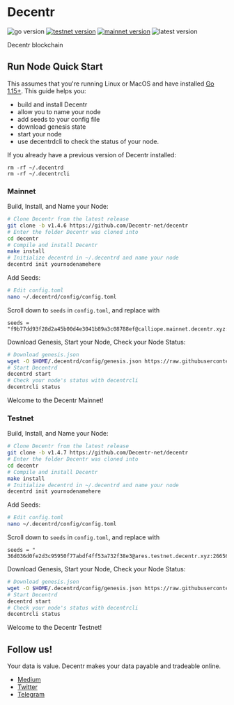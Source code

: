 # Decentr
![go version](https://img.shields.io/github/go-mod/go-version/Decentr-net/decentr?color=blue) 
[![testnet version](https://img.shields.io/badge/testnet%20version-v1.4.7-blue.svg)](https://shields.io/) 
[![mainnet version](https://img.shields.io/badge/mainnet%20version-v1.4.6-brightgreen.svg)](https://shields.io/) 
![latest version](https://img.shields.io/github/v/tag/Decentr-net/decentr?label=latest%20version&color=yellow)

Decentr blockchain

## Run Node Quick Start
This assumes that you're running Linux or MacOS and have installed [Go 1.15+](https://golang.org/dl/).  This guide helps you:

* build and install Decentr
* allow you to name your node
* add seeds to your config file
* download genesis state
* start your node
* use decentrdcli to check the status of your node.


If you already have a previous version of Decentr installed:
```
rm -rf ~/.decentrd
rm -rf ~/.decentrcli
```

### Mainnet

Build, Install, and Name your Node:

```bash
# Clone Decentr from the latest release
git clone -b v1.4.6 https://github.com/Decentr-net/decentr
# Enter the folder Decentr was cloned into
cd decentr
# Compile and install Decentr
make install
# Initialize decentrd in ~/.decentrd and name your node
decentrd init yournodenamehere
```

Add Seeds:

```bash
# Edit config.toml
nano ~/.decentrd/config/config.toml
```

Scroll down to `seeds` in `config.toml`, and replace with

```
seeds = "f9b77dd93f28d2a45b00d4e3041b89a3c08788ef@calliope.mainnet.decentr.xyz:26656,987b5ce87b1b922793069756f594533eedf0f060@euterpe.mainnet.decentr.xyz:26656,2caebc4dad8d2ff95400918572d455392e10a63c@hera.mainnet.decentr.xyz:26656,c37f32e202e13b0725515570f794b68573a6f58c@hermes.mainnet.decentr.xyz:26656,4520b3221c91fa98a947a4c7f518ba5aab4e5b08@melpomene.mainnet.decentr.xyz:26656,c17bc88591115e52a686811630ad8c053de19f83@poseidon.mainnet.decentr.xyz:26656,c4ba719d38c871a93fb06cbfe0891ab11fedb9f7@terpsichore.mainnet.decentr.xyz:26656,9e9e0243610fadc0f65d3d927e2d682d86f71ea9@thalia.mainnet.decentr.xyz:26656,e1f3ce208776ff1fad0e8190f5475b68e841d788@zeus.mainnet.decentr.xyz:26656"
```

Download Genesis, Start your Node, Check your Node Status:

```bash
# Download genesis.json
wget -O $HOME/.decentrd/config/genesis.json https://raw.githubusercontent.com/Decentr-net/mainnets/master/1.0/genesis.json
# Start Decentrd
decentrd start
# Check your node's status with decentrcli
decentrcli status
```

Welcome to the Decentr Mainnet!

### Testnet

Build, Install, and Name your Node:

```bash
# Clone Decentr from the latest release
git clone -b v1.4.7 https://github.com/Decentr-net/decentr
# Enter the folder Decentr was cloned into
cd decentr
# Compile and install Decentr
make install
# Initialize decentrd in ~/.decentrd and name your node
decentrd init yournodenamehere
```

Add Seeds:

```bash
# Edit config.toml
nano ~/.decentrd/config/config.toml
```

Scroll down to `seeds` in `config.toml`, and replace with

```
seeds = "
36d036d0fe2d3c95950f77abdf4ff53a732f38e3@ares.testnet.decentr.xyz:26656,fcc45b026e948d7c81f46fdb650871c8bdc1378a@hera.testnet.decentr.xyz:26656,744449aff5e8797c9c403c56d0f5e6d2be52604b@hermes.testnet.decentr.xyz:26656,e5b6b3ba0bca1ea8427911843df24568feb53afc@poseidon.testnet.decentr.xyz:26656,a4771cec2e881ead305c68c1b3f8de7403786944@zeus.testnet.decentr.xyz:26656"
```

Download Genesis, Start your Node, Check your Node Status:

```bash
# Download genesis.json
wget -O $HOME/.decentrd/config/genesis.json https://raw.githubusercontent.com/Decentr-net/testnets/master/1.3.8/genesis.json
# Start Decentrd
decentrd start
# Check your node's status with decentrcli
decentrcli status
```

Welcome to the Decentr Testnet!

## Follow us!
Your data is value. Decentr makes your data payable and tradeable online.
* [Medium](https://medium.com/@DecentrNet)
* [Twitter](https://twitter.com/DecentrNet)
* [Telegram](https://t.me/DecentrNet)
